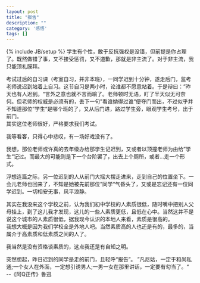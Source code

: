 ```yaml
---
layout: post
title: "报告"
description: ""
category: '感悟'
tags: []
---
```

{% include JB/setup %}
学生有个性，敢于反抗强权是没错，但前提是你占理了。既然做错了事，又不接受惩罚，又不道歉，那就是非主流了。对于非主流，我只能顶礼膜拜。

考试过后的自习课（考室自习，并非本班），一同学迟到十分钟，遂走后门，监考老师说迟到站着上自习。这节自习是两小时，论谁都不愿意站着。于是辩曰：”昨天也有人迟到。“言外之意也就不言而喻了。老师顿时无语，盯了半天似无可奈何。但老师的权威是必须有的，丢下一句”看谁拗得过谁“便夺门而出，不过似乎并不知道那位”学生“是哪个班的了，又从后门进，路过学生旁，眼观学生考号，出于前门。  
其实这位老师很好，严格要求我们考试。

我等看客，只得心中悲叹，有一场好戏没有了。

我想，那位老师或许真的去年级办给那学生记迟到，又或者以顶撞老师为由给”学生“记过。而最大的可能则是下一个台阶罢了，出去上个厕所，或者...走一个形式。

浮想连篇之际，另一位迟到的人从前门大摇大摆走进来，走到自己的位置坐下。一会儿老师也回来了，不知是她被先前那位”同学“气昏头了，又或是忘记还有一位同学迟到。一切相安无事，风平浪静。

其实在我没来这个学校之前，认为我们初中学校的人素质很低，随时嘴中把别人父母挂上，到了这儿我才发现，这儿的一些人素质更低，且低在心中。当然这并不是说这个城市的人素质很低，据我现今认识的本地人来看，素质是很高的。  
我想大概是因为我们学校全是外地人吧。当然素质高的人也还是有的，最多的，当属介于高素质和低素质之间的人了。

我当然是没有资格谈素质的，这点我还是有自知之明。

突然想起，昨日迟到的同学是走的前门，且轻呼“报告”。
”凡尼姑，一定于和尚私通;一个女人在外面，一定想引诱男人;一男一女在那里讲话，一定要有勾当了。“  
--《阿Q正传》鲁迅

